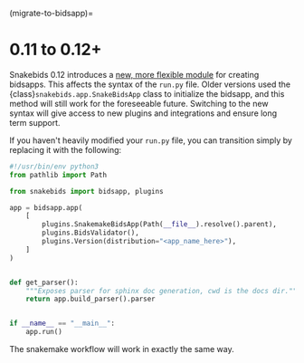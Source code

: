 (migrate-to-bidsapp)=
# 0.11 to 0.12+

Snakebids 0.12 introduces a [new, more flexible module](#snakebids.bidsapp) for creating bidsapps. This affects the syntax of the `run.py` file. Older versions used the {class}`snakebids.app.SnakeBidsApp` class to initialize the bidsapp, and this method will still work for the foreseeable future. Switching to the new syntax will give access to new plugins and integrations and ensure long term support.

If you haven't heavily modified your `run.py` file, you can transition simply by replacing it with the following:

```python
#!/usr/bin/env python3
from pathlib import Path

from snakebids import bidsapp, plugins

app = bidsapp.app(
    [
        plugins.SnakemakeBidsApp(Path(__file__).resolve().parent),
        plugins.BidsValidator(),
        plugins.Version(distribution="<app_name_here>"),
    ]
)


def get_parser():
    """Exposes parser for sphinx doc generation, cwd is the docs dir."""
    return app.build_parser().parser


if __name__ == "__main__":
    app.run()
```

The snakemake workflow will work in exactly the same way.
